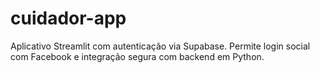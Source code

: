 # cuidador-app
Aplicativo Streamlit com autenticação via Supabase. Permite login social com Facebook e integração segura com backend em Python.
